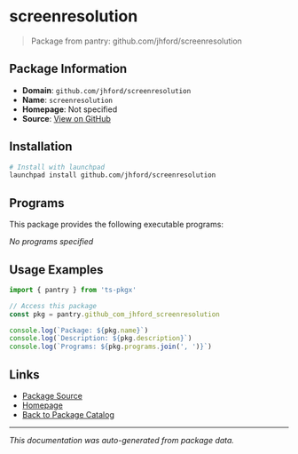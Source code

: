 # screenresolution

> Package from pantry: github.com/jhford/screenresolution

## Package Information

- **Domain**: `github.com/jhford/screenresolution`
- **Name**: `screenresolution`
- **Homepage**: Not specified
- **Source**: [View on GitHub](https://github.com/pkgxdev/pantry/tree/main/projects/github.com/jhford/screenresolution/package.yml)

## Installation

```bash
# Install with launchpad
launchpad install github.com/jhford/screenresolution
```

## Programs

This package provides the following executable programs:

*No programs specified*

## Usage Examples

```typescript
import { pantry } from 'ts-pkgx'

// Access this package
const pkg = pantry.github_com_jhford_screenresolution

console.log(`Package: ${pkg.name}`)
console.log(`Description: ${pkg.description}`)
console.log(`Programs: ${pkg.programs.join(', ')}`)
```

## Links

- [Package Source](https://github.com/pkgxdev/pantry/tree/main/projects/github.com/jhford/screenresolution/package.yml)
- [Homepage](#)
- [Back to Package Catalog](../package-catalog.md)

---

*This documentation was auto-generated from package data.*
